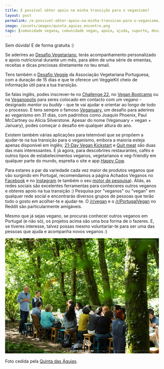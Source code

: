 ```yaml
---
title: É possível obter apoio na minha transição para o veganismo?
layout: post
permalink: /e-possivel-obter-apoio-na-minha-transicao-para-o-veganismo/
image: /assets/images/quinta_aguias_encontro.png
tags: [comunidade vegana, comunidade vegan, apoio, ajuda, suporte, desafio, amigos vegan, amigos veganos, aplicações vegan, aplicações veganas, apps vegan, apps veganas, apps veganismo]
---
```

Sem dúvida! E de forma gratuita :)

Se aderires ao [Desafio Vegetariano](https://desafiovegetariano.com/), terás acompanhamento personalizado e apoio nutricional durante um mês, para além de uma série de ementas, receitas e dicas preciosas diretamente no teu email.

Tens também o [Desafio Veggie](https://veggiekit.pt/desafio-veggie/) da Associação Vegetariana Portuguesa, com a duração de 15 dias e que te oferece um VeggieKit cheio de informação útil para a tua transição.

Se falas inglês, podes inscrever-te no [Challenge 22](https://challenge22.com/), no [Vegan Bootcamp](https://veganbootcamp.org) ou na [Veganopolis](https://www.veganopolis.net/eng/vegan_buddy_users/index/) para seres colocado em contacto com um vegano - designado *mentor* ou *buddy* - que te vai ajudar e orientar ao longo de todo o processo. E tens sempre o famoso [Veganuary](https://veganuary.com), um desafio para aderires ao veganismo em 31 dias, com padrinhos como Joaquin Phoenix, Paul McCartney ou Alicia Silverstone. Apesar do nome (Veganuary = vegan + January), podes começar o desafio em qualquer altura do ano.

Existem também várias aplicações para telemóvel que se propõem a ajudar-te na tua transição para o veganismo, embora a maioria esteja apenas disponível em inglês; [21-Day Vegan Kickstart](https://kickstart.pcrm.org) e [Quit meat](https://quitmeatapp.carrd.co) são duas das mais interessantes. E já agora, para descobrires restaurantes, cafés e outros tipos de estabelecimentos veganos, vegetarianos e veg-friendly em qualquer parte do mundo, espreita o site e app [Happy Cow](https://www.happycow.net).

Para estares a par da variedade cada vez maior de produtos veganos que vão surgindo em Portugal, recomendamos a página Achados Veganos no [Facebook](https://www.facebook.com/achadosveganos) e no [Instagram](https://www.instagram.com/achadosveganos) (e também o seu [motor de pesquisa](https://achadosveganos.vspot.pt)). Aliás, as redes sociais são excelentes ferramentas para conheceres outros veganos e obteres apoio na tua transição :) Pesquisa por "veganos" ou "vegan" em qualquer rede social e encontrarás diversos grupos de pessoas que terão todo o gosto em acolher-te e ajudar-te. O [/r/vegan](https://www.reddit.com/r/vegan) e o [/r/PortugalVegan](https://www.reddit.com/r/PortugalVegan/) no Reddit são particularmente amigáveis.

Mesmo que já sejas vegano, se procuras conhecer outros veganos em Portugal (e não só), os projetos acima são uma boa forma de o fazeres. E, se tiveres interesse, talvez possas mesmo voluntariar-te para ser uma das pessoas que ajuda e acompanha novos veganos :)

![[Foto de um encontro na Quinta das Águias]](/assets/images/quinta_aguias_encontro.png "Encontro na Quinta das Águias")

<div class="img-caption">Foto cedida pela <a href="https://www.facebook.com/associacaoquintadasaguias/photos/2762595000499587">Quinta das Águias</a>.</div>
